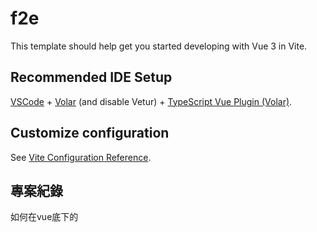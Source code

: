 # f2e

This template should help get you started developing with Vue 3 in Vite.

## Recommended IDE Setup

[VSCode](https://code.visualstudio.com/) + [Volar](https://marketplace.visualstudio.com/items?itemName=Vue.volar) (and disable Vetur) + [TypeScript Vue Plugin (Volar)](https://marketplace.visualstudio.com/items?itemName=Vue.vscode-typescript-vue-plugin).

## Customize configuration

See [Vite Configuration Reference](https://vitejs.dev/config/).

## 專案紀錄

如何在vue底下的<style> 引入 tailwind 的寫法？
- 請加上在 <style scoped lang="postcss"> ，即可在css 使用 @apply
